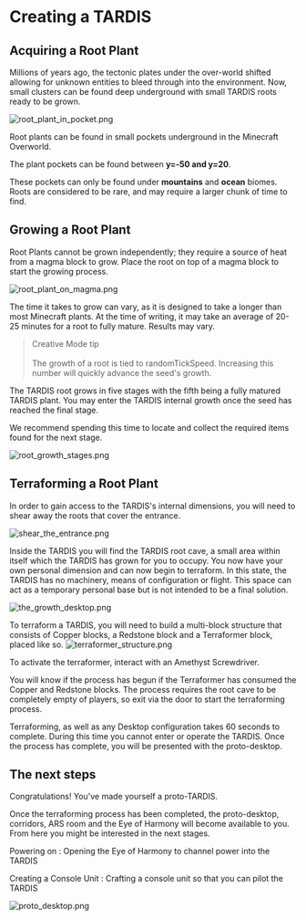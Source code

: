 # Creating a TARDIS
## Acquiring a Root Plant

Millions of years ago, the tectonic plates under the over-world shifted allowing for unknown entities to bleed through into the environment. Now, small clusters can be found deep underground with small TARDIS roots ready to be grown.

![root_plant_in_pocket.png](root_plant_in_pocket.png)

Root plants can be found in small pockets underground in the Minecraft Overworld.

The plant pockets can be found between <b>y=-50 and y=20</b>.

These pockets can only be found under **mountains** and **ocean** biomes. Roots are considered to be rare, and may require a larger chunk of time to find.

## Growing a Root Plant
Root Plants cannot be grown independently; they require a source of heat from a magma block to grow. Place the root on top of a magma block to start the growing process.

![root_plant_on_magma.png](root_plant_on_magma.png)

The time it takes to grow can vary, as it is designed to take a longer than most Minecraft plants. At the time of writing, it may take an average of 20-25 minutes for a root to fully mature. Results may vary.

> Creative Mode tip <br/><br/> The growth of a root is tied to randomTickSpeed. Increasing this number will quickly advance the seed's growth.

The TARDIS root grows in five stages with the fifth being a fully matured TARDIS plant. You may enter the TARDIS internal growth once the seed has reached the final stage.

We recommend spending this time to locate and collect the required items found for the next stage. 

![root_growth_stages.png](root_growth_stages.png) 

## Terraforming a Root Plant

In order to gain access to the TARDIS's internal dimensions, you will need to shear away the roots that cover the entrance.

![shear_the_entrance.png](shear_the_entrance.png)

Inside the TARDIS you will find the TARDIS root cave, a small area within itself which the TARDIS has grown for you to occupy.
You now have your own personal dimension and can now begin to terraform. In this state, the TARDIS has no machinery, means of configuration or flight. This space can act as a temporary personal base but is not intended to be a final solution.

![the_growth_desktop.png](the_growth_desktop.png)

To terraform a TARDIS, you will need to build a multi-block structure that consists of Copper blocks, a Redstone block and a Terraformer block, placed like so.
![terraformer_structure.png](terraformer_structure.png)

To activate the terraformer, interact with an Amethyst Screwdriver. 

You will know if the process has begun if the Terraformer has consumed the Copper and Redstone blocks. The process requires the root cave to be completely empty of players, so exit via the door to start the terraforming process.

Terraforming, as well as any Desktop configuration takes 60 seconds to complete. During this time you cannot enter or operate the TARDIS. Once the process has complete, you will be presented with the proto-desktop.

## The next steps
Congratulations! You've made yourself a proto-TARDIS.

Once the terraforming process has been completed, the proto-desktop, corridors, ARS room and the Eye of Harmony will become available to you. From here you might be interested in the next stages.

Powering on
: Opening the Eye of Harmony to channel power into the TARDIS

Creating a Console Unit
: Crafting a console unit so that you can pilot the TARDIS

![proto_desktop.png](proto_desktop.png)


